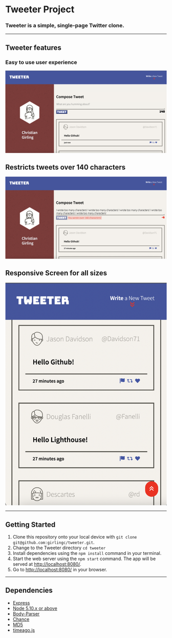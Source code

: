 # Tweeter Project

### Tweeter is a simple, single-page Twitter clone.
___

## Tweeter features 
### Easy to use user experience

!["Screenshot of Front Page"](https://github.com/girlingc/tweeter/blob/master/docs/front-page.png?raw=true)

## Restricts tweets over 140 characters
!["Screenshot of over Character Counter](https://github.com/girlingc/tweeter/blob/master/docs/over-counter.png?raw=true)


## Responsive Screen for all sizes
!["Screenshot of Responsive Screen](https://github.com/girlingc/tweeter/blob/master/docs/responsive-screen.png?raw=true)

___
## Getting Started

1. Clone this repository onto your local device with
`git clone git@github.com:girlingc/tweeter.git`.
2. Change to the Tweeter directory `cd tweeter`
3. Install dependencies using the `npm install` command in your terminal.
4. Start the web server using the `npm start` command. The app will be served at <http://localhost:8080/>.
5. Go to <http://localhost:8080/> in your browser.
___

## Dependencies

- [Express](https://www.npmjs.com/package/express)
- [Node 5.10.x or above](https://nodejs.org/en/)
- [Body-Parser](https://www.npmjs.com/package/body-parser)
- [Chance](https://www.npmjs.com/package/chance)
- [MD5](https://www.npmjs.com/package/md5)
- [timeago.js](https://www.npmjs.com/package/timeago)
